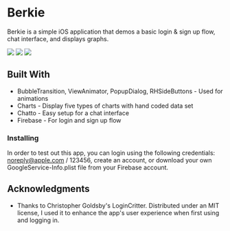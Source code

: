 # Berkie

Berkie is a simple iOS application that demos a basic login & sign up flow, chat interface, and displays graphs. 

![](https://media.giphy.com/media/NmioEfthYQIdr5yagM/giphy.gif)
![](https://media.giphy.com/media/fnvxOQsfTfKTHpY5gG/giphy.gif)
![](https://media.giphy.com/media/iNiVz0Pj5XdkWpZd1c/giphy.gif)

## Built With

* BubbleTransition, ViewAnimator, PopupDialog, RHSideButtons - Used for animations
* Charts - Display five types of charts with hand coded data set
* Chatto - Easy setup for a chat interface 
* Firebase - For login and sign up flow

### Installing

In order to test out this app, you can login using the following credentials: noreply@apple.com / 123456, create an account, or download your own GoogleService-Info.plist file from your Firebase account. 

## Acknowledgments

* Thanks to Christopher Goldsby's LoginCritter. Distributed under an MIT license, I used it to enhance the app's user     experience when first using and logging in. 
